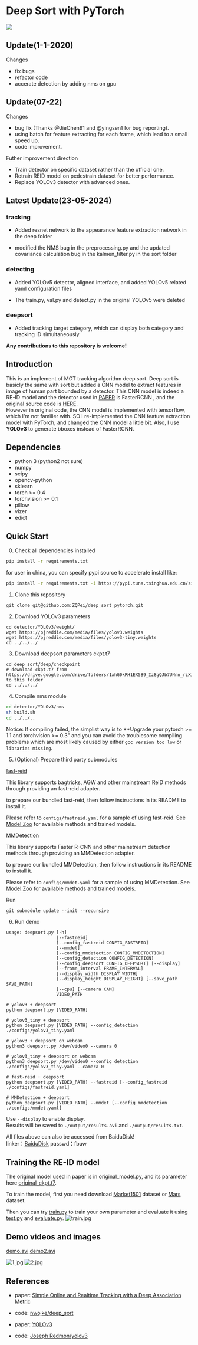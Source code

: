 # Deep Sort with PyTorch

![](demo/demo.gif)

## Update(1-1-2020)
Changes
- fix bugs
- refactor code
- accerate detection by adding nms on gpu

## Update(07-22)
Changes
- bug fix (Thanks @JieChen91 and @yingsen1 for bug reporting).  
- using batch for feature extracting for each frame, which lead to a small speed up.  
- code improvement.

Futher improvement direction  
- Train detector on specific dataset rather than the official one.
- Retrain REID model on pedestrain dataset for better performance.
- Replace YOLOv3 detector with advanced ones.

## Latest Update(23-05-2024)

### tracking 

- Added resnet network to the appearance feature extraction network in the deep folder

- modified the NMS bug in the preprocessing.py and the updated covariance calculation bug in the kalmen_filter.py in the sort folder

### detecting

- Added YOLOv5 detector, aligned interface, and added YOLOv5 related yaml configuration files

- The train.py, val.py and detect.py in the original YOLOv5 were deleted

### deepsort

- Added tracking target category, which can display both category and tracking ID simultaneously

**Any contributions to this repository is welcome!**


## Introduction
This is an implement of MOT tracking algorithm deep sort. Deep sort is basicly the same with sort but added a CNN model to extract features in image of human part bounded by a detector. This CNN model is indeed a RE-ID model and the detector used in [PAPER](https://arxiv.org/abs/1703.07402) is FasterRCNN , and the original source code is [HERE](https://github.com/nwojke/deep_sort).  
However in original code, the CNN model is implemented with tensorflow, which I'm not familier with. SO I re-implemented the CNN feature extraction model with PyTorch, and changed the CNN model a little bit. Also, I use **YOLOv3** to generate bboxes instead of FasterRCNN.

## Dependencies
- python 3 (python2 not sure)
- numpy
- scipy
- opencv-python
- sklearn
- torch >= 0.4
- torchvision >= 0.1
- pillow
- vizer
- edict

## Quick Start
0. Check all dependencies installed
```bash
pip install -r requirements.txt
```
for user in china, you can specify pypi source to accelerate install like:
```bash
pip install -r requirements.txt -i https://pypi.tuna.tsinghua.edu.cn/simple
```

1. Clone this repository
```
git clone git@github.com:ZQPei/deep_sort_pytorch.git
```

2. Download YOLOv3 parameters
```
cd detector/YOLOv3/weight/
wget https://pjreddie.com/media/files/yolov3.weights
wget https://pjreddie.com/media/files/yolov3-tiny.weights
cd ../../../
```

3. Download deepsort parameters ckpt.t7
```
cd deep_sort/deep/checkpoint
# download ckpt.t7 from
https://drive.google.com/drive/folders/1xhG0kRH1EX5B9_Iz8gQJb7UNnn_riXi6 to this folder
cd ../../../
```

4. Compile nms module
```bash
cd detector/YOLOv3/nms
sh build.sh
cd ../../..
```

Notice:
If compiling failed, the simplist way is to **Upgrade your pytorch >= 1.1 and torchvision >= 0.3" and you can avoid the troublesome compiling problems which are most likely caused by either `gcc version too low` or `libraries missing`.

5. (Optional) Prepare third party submodules

[fast-reid](https://github.com/JDAI-CV/fast-reid)

This library supports bagtricks, AGW and other mainstream ReID methods through providing an fast-reid adapter.

to prepare our bundled fast-reid, then follow instructions in its README to install it.

Please refer to `configs/fastreid.yaml` for a sample of using fast-reid. See [Model Zoo](https://github.com/JDAI-CV/fast-reid/blob/master/docs/MODEL_ZOO.md) for available methods and trained models.

[MMDetection](https://github.com/open-mmlab/mmdetection)

This library supports Faster R-CNN and other mainstream detection methods through providing an MMDetection adapter.

to prepare our bundled MMDetection, then follow instructions in its README to install it.

Please refer to `configs/mmdet.yaml` for a sample of using MMDetection. See [Model Zoo](https://github.com/open-mmlab/mmdetection/blob/master/docs/model_zoo.md) for available methods and trained models.

Run

```
git submodule update --init --recursive
```


6. Run demo
```
usage: deepsort.py [-h]
                   [--fastreid]
                   [--config_fastreid CONFIG_FASTREID]
                   [--mmdet]
                   [--config_mmdetection CONFIG_MMDETECTION]
                   [--config_detection CONFIG_DETECTION]
                   [--config_deepsort CONFIG_DEEPSORT] [--display]
                   [--frame_interval FRAME_INTERVAL]
                   [--display_width DISPLAY_WIDTH]
                   [--display_height DISPLAY_HEIGHT] [--save_path SAVE_PATH]
                   [--cpu] [--camera CAM]
                   VIDEO_PATH         

# yolov3 + deepsort
python deepsort.py [VIDEO_PATH]

# yolov3_tiny + deepsort
python deepsort.py [VIDEO_PATH] --config_detection ./configs/yolov3_tiny.yaml

# yolov3 + deepsort on webcam
python3 deepsort.py /dev/video0 --camera 0

# yolov3_tiny + deepsort on webcam
python3 deepsort.py /dev/video0 --config_detection ./configs/yolov3_tiny.yaml --camera 0

# fast-reid + deepsort
python deepsort.py [VIDEO_PATH] --fastreid [--config_fastreid ./configs/fastreid.yaml]

# MMDetection + deepsort
python deepsort.py [VIDEO_PATH] --mmdet [--config_mmdetection ./configs/mmdet.yaml]
```
Use `--display` to enable display.  
Results will be saved to `./output/results.avi` and `./output/results.txt`.

All files above can also be accessed from BaiduDisk!  
linker：[BaiduDisk](https://pan.baidu.com/s/1YJ1iPpdFTlUyLFoonYvozg)
passwd：fbuw

## Training the RE-ID model
The original model used in paper is in original_model.py, and its parameter here [original_ckpt.t7](https://drive.google.com/drive/folders/1xhG0kRH1EX5B9_Iz8gQJb7UNnn_riXi6).  

To train the model, first you need download [Market1501](http://www.liangzheng.com.cn/Project/project_reid.html) dataset or [Mars](http://www.liangzheng.com.cn/Project/project_mars.html) dataset.  

Then you can try [train.py](deep_sort/deep/train.py) to train your own parameter and evaluate it using [test.py](deep_sort/deep/test.py) and [evaluate.py](deep_sort/deep/evalute.py).
![train.jpg](deep_sort/deep/train.jpg)

## Demo videos and images
[demo.avi](https://drive.google.com/drive/folders/1xhG0kRH1EX5B9_Iz8gQJb7UNnn_riXi6)
[demo2.avi](https://drive.google.com/drive/folders/1xhG0kRH1EX5B9_Iz8gQJb7UNnn_riXi6)

![1.jpg](demo/1.jpg)
![2.jpg](demo/2.jpg)


## References
- paper: [Simple Online and Realtime Tracking with a Deep Association Metric](https://arxiv.org/abs/1703.07402)

- code: [nwojke/deep_sort](https://github.com/nwojke/deep_sort)

- paper: [YOLOv3](https://pjreddie.com/media/files/papers/YOLOv3.pdf)

- code: [Joseph Redmon/yolov3](https://pjreddie.com/darknet/yolo/)
